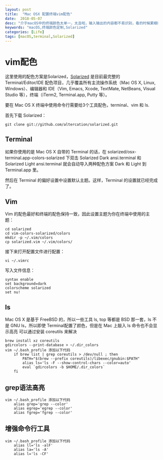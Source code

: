 ```yaml
---
layout: post
title:  "Mac OSX 配置终端vim配色"
date:  2018-05-07
desc: "介于macOS中的终端颜色太单一，太丑啦，输入输出的内容都不易识别，看的时候累眼睛，于是就去研究了下关于终端定制的方法，看到不断有人推荐 Solarized，看了一些截图，感觉还不错，决定试一下。"
keywords: "macOS,终端颜色定制,Solarized"
categories: [Life]
tags: [macOS,terminal,Solarized]
---
```

# vim配色

这里使用的配色方案是Solarized，[Solarized](http://ethanschoonover.com/solarized) 是目前最完整的 Terminal/Editor/IDE 配色项目，几乎覆盖所有主流操作系统（Mac OS X, Linux, Windows）、编辑器和 IDE（Vim, Emacs, Xcode, TextMate, NetBeans, Visual Studio 等），终端（iTerm2, Terminal.app, Putty 等）。

要在 Mac OS X 终端中使用命令行需要给3个工具配色，terminal、vim 和 ls. 

首先下载 Solarized：

```shell
git clone git://github.com/altercation/solarized.git
```

## Terminal

如果你使用的是 Mac OS X 自带的 Terminal 的话，在 solarized/osx-terminal.app-colors-solarized 下双击 Solarized Dark ansi.terminal 和 Solarized Light ansi.terminal 就会自动导入两种配色方案 Dark 和 Light 到 Terminal.app 里。

然后在 Terminal 的偏好设置中设置默认主题。这样，Terminal 的设置就已经完成了。

## Vim

Vim 的配色最好和终端的配色保持一致，因此设置主题为你在终端中使用的主题：

```shell
cd solarized
cd vim-colors-solarized/colors
mkdir -p ~/.vim/colors
cp solarized.vim ~/.vim/colors/
```

接下来打开配置文件进行配置：

```shell
vi ~/.vimrc
```

写入文件信息：

```shell
syntax enable
set background=dark
colorscheme solarized
set nu!
```

## ls

Mac OS X 是基于 FreeBSD 的，所以一些工具 ls, top 等都是 BSD 那一套，ls 不是 GNU ls，所以即使 Terminal配置了颜色，但是在 Mac 上敲入 ls 命令也不会显示高亮
可以通过安装 coreutils 来解决

```shell
brew install xz coreutils
gdircolors --print-database > ~/.dir_colors
vim ~/.bash_profile 添加以下代码
    if brew list | grep coreutils > /dev/null ; then
        PATH="$(brew --prefix coreutils)/libexec/gnubin:$PATH"
        alias ls='ls -F --show-control-chars --color=auto'
        eval `gdircolors -b $HOME/.dir_colors`
    fi

```

## grep语法高亮

```shell
vim ~/.bash_profile 添加以下代码
    alias grep='grep --color'
    alias egrep='egrep --color'
    alias fgrep='fgrep --color'
```

## 增强命令行工具

```shell
vim ~/.bash_profile 添加以下代码
    alias ll='ls -alF'
    alias la='ls -A'
    alias l='ls -CF'
```

